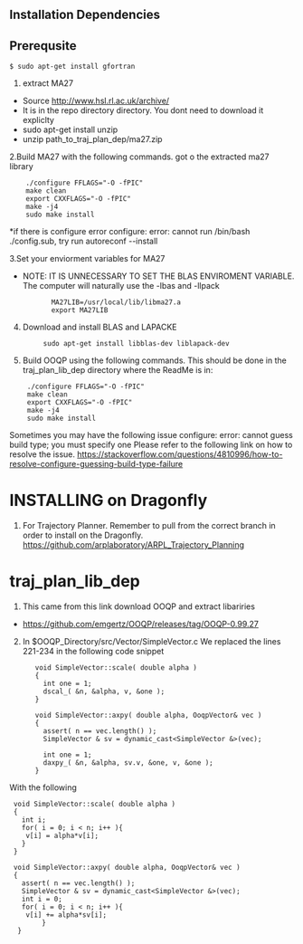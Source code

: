 Installation Dependencies
------------------------
## Prerequsite
```
$ sudo apt-get install gfortran
```

1.  extract MA27
  *  Source http://www.hsl.rl.ac.uk/archive/
  *  It is in the repo directory directory. You dont need to download it expliclty 
  * sudo apt-get install unzip 
  * unzip path_to_traj_plan_dep/ma27.zip

2.Build MA27 with the following commands. got o the extracted ma27 library

        ./configure FFLAGS="-O -fPIC"
        make clean 
        export CXXFLAGS="-O -fPIC"
        make -j4
        sudo make install
        
  *if there is configure error configure: error: cannot run /bin/bash ./config.sub, try run autoreconf --install

3.Set your enviorment variables for MA27
  *  NOTE: IT IS UNNECESSARY TO SET THE BLAS ENVIROMENT VARIABLE. The computer will naturally use the -lbas and -llpack
                                  
                MA27LIB=/usr/local/lib/libma27.a 
                export MA27LIB

4. Download and install BLAS and LAPACKE

            sudo apt-get install libblas-dev liblapack-dev

            
5. Build OOQP using the following commands. This should be done in the traj_plan_lib_dep directory where the ReadMe is in: 

        ./configure FFLAGS="-O -fPIC"
        make clean 
        export CXXFLAGS="-O -fPIC"
        make -j4
        sudo make install

Sometimes you may have the following issue configure: error: cannot guess build type; you must specify one
Please refer to the following link on how to resolve the issue.
https://stackoverflow.com/questions/4810996/how-to-resolve-configure-guessing-build-type-failure

# INSTALLING on Dragonfly
1. For Trajectory Planner. Remember to pull from the correct branch in order to install on the Dragonfly.
https://github.com/arplaboratory/ARPL_Trajectory_Planning

# traj_plan_lib_dep

1. This came from this link download OOQP and extract libariries
  *  https://github.com/emgertz/OOQP/releases/tag/OOQP-0.99.27
  
  
2. In $OOQP_Directory/src/Vector/SimpleVector.c We replaced the lines 221-234 in the following code snippet

          void SimpleVector::scale( double alpha )
          {
            int one = 1;
            dscal_( &n, &alpha, v, &one ); 
          }

          void SimpleVector::axpy( double alpha, OoqpVector& vec )
          {
            assert( n == vec.length() );
            SimpleVector & sv = dynamic_cast<SimpleVector &>(vec);

            int one = 1;
            daxpy_( &n, &alpha, sv.v, &one, v, &one );
          }


With the following

     void SimpleVector::scale( double alpha )
     {
       int i;
       for( i = 0; i < n; i++ ){
        v[i] = alpha*v[i];
       }
     }

     void SimpleVector::axpy( double alpha, OoqpVector& vec )
     {
       assert( n == vec.length() );
       SimpleVector & sv = dynamic_cast<SimpleVector &>(vec);
       int i = 0;
       for( i = 0; i < n; i++ ){
        v[i] += alpha*sv[i];          
            }
      }


